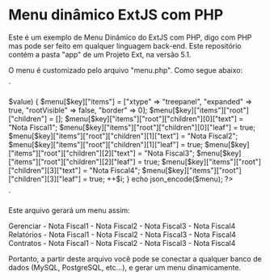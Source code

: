 # Menu dinâmico ExtJS com PHP

Este é um exemplo de Menu Dinâmico do ExtJS com PHP, digo com PHP mas pode ser feito em qualquer linguagem back-end.
Este repositório contém a pasta "app" de um Projeto Ext, na versão 5.1.

O menu é customizado pelo arquivo "menu.php". Como segue abaixo:

`
<?php

$menu = [];
$menu[]["title"] = "Gerenciar";
$menu[]["title"] = "Relatórios";
$menu[]["title"] = "Contratos";

$i = 0;
foreach($menu as $key => $value) {
	$menu[$key]["items"] = ["xtype" => "treepanel", "expanded" => true, "rootVisible" => false, "border" => 0];
	$menu[$key]["items"]["root"]["children"] = [];
	$menu[$key]["items"]["root"]["children"][0]["text"] = "Nota Fiscal1";
	$menu[$key]["items"]["root"]["children"][0]["leaf"] = true;
	$menu[$key]["items"]["root"]["children"][1]["text"] = "Nota Fiscal2";
	$menu[$key]["items"]["root"]["children"][1]["leaf"] = true;
	$menu[$key]["items"]["root"]["children"][2]["text"] = "Nota Fiscal3";
	$menu[$key]["items"]["root"]["children"][2]["leaf"] = true;
	$menu[$key]["items"]["root"]["children"][3]["text"] = "Nota Fiscal4";
	$menu[$key]["items"]["root"]["children"][3]["leaf"] = true;
	++$i;
}

echo json_encode($menu);

?>
`

Este arquivo gerará um menu assim:

Gerenciar
	- Nota Fiscal1
	- Nota Fiscal2
	- Nota Fiscal3
	- Nota Fiscal4
Relatórios
	- Nota Fiscal1
	- Nota Fiscal2
	- Nota Fiscal3
	- Nota Fiscal4
Contratos
	- Nota Fiscal1
	- Nota Fiscal2
	- Nota Fiscal3
	- Nota Fiscal4

Portanto, a partir deste arquivo você pode se conectar a qualquer banco de dados (MySQL, PostgreSQL, etc...), e gerar um menu dinamicamente.